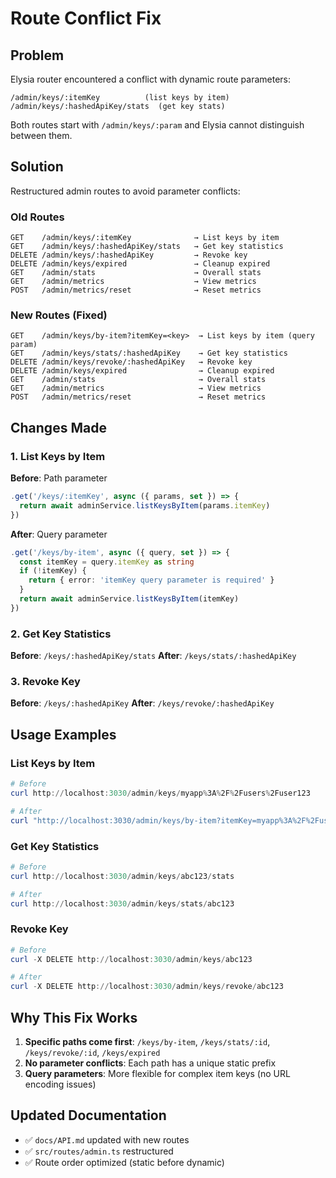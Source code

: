 # Route Conflict Fix

## Problem
Elysia router encountered a conflict with dynamic route parameters:
```
/admin/keys/:itemKey          (list keys by item)
/admin/keys/:hashedApiKey/stats  (get key stats)
```

Both routes start with `/admin/keys/:param` and Elysia cannot distinguish between them.

## Solution
Restructured admin routes to avoid parameter conflicts:

### Old Routes
```
GET    /admin/keys/:itemKey              → List keys by item
GET    /admin/keys/:hashedApiKey/stats   → Get key statistics  
DELETE /admin/keys/:hashedApiKey         → Revoke key
DELETE /admin/keys/expired               → Cleanup expired
GET    /admin/stats                      → Overall stats
GET    /admin/metrics                    → View metrics
POST   /admin/metrics/reset              → Reset metrics
```

### New Routes (Fixed)
```
GET    /admin/keys/by-item?itemKey=<key>  → List keys by item (query param)
GET    /admin/keys/stats/:hashedApiKey    → Get key statistics
DELETE /admin/keys/revoke/:hashedApiKey   → Revoke key
DELETE /admin/keys/expired                → Cleanup expired
GET    /admin/stats                       → Overall stats
GET    /admin/metrics                     → View metrics
POST   /admin/metrics/reset               → Reset metrics
```

## Changes Made

### 1. List Keys by Item
**Before**: Path parameter
```typescript
.get('/keys/:itemKey', async ({ params, set }) => {
  return await adminService.listKeysByItem(params.itemKey)
})
```

**After**: Query parameter
```typescript
.get('/keys/by-item', async ({ query, set }) => {
  const itemKey = query.itemKey as string
  if (!itemKey) {
    return { error: 'itemKey query parameter is required' }
  }
  return await adminService.listKeysByItem(itemKey)
})
```

### 2. Get Key Statistics
**Before**: `/keys/:hashedApiKey/stats`
**After**: `/keys/stats/:hashedApiKey`

### 3. Revoke Key
**Before**: `/keys/:hashedApiKey`
**After**: `/keys/revoke/:hashedApiKey`

## Usage Examples

### List Keys by Item
```powershell
# Before
curl http://localhost:3030/admin/keys/myapp%3A%2F%2Fusers%2Fuser123

# After
curl "http://localhost:3030/admin/keys/by-item?itemKey=myapp%3A%2F%2Fusers%2Fuser123"
```

### Get Key Statistics
```powershell
# Before
curl http://localhost:3030/admin/keys/abc123/stats

# After
curl http://localhost:3030/admin/keys/stats/abc123
```

### Revoke Key
```powershell
# Before
curl -X DELETE http://localhost:3030/admin/keys/abc123

# After
curl -X DELETE http://localhost:3030/admin/keys/revoke/abc123
```

## Why This Fix Works

1. **Specific paths come first**: `/keys/by-item`, `/keys/stats/:id`, `/keys/revoke/:id`, `/keys/expired`
2. **No parameter conflicts**: Each path has a unique static prefix
3. **Query parameters**: More flexible for complex item keys (no URL encoding issues)

## Updated Documentation

- ✅ `docs/API.md` updated with new routes
- ✅ `src/routes/admin.ts` restructured
- ✅ Route order optimized (static before dynamic)

